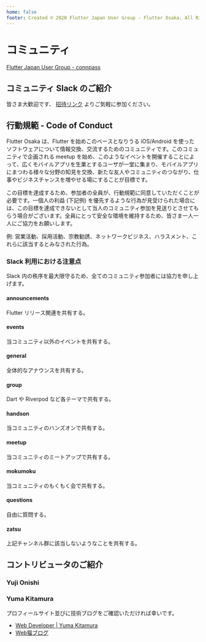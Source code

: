 ```yaml
---
home: false
footer: Created © 2020 Flutter Japan User Group - Flutter Osaka. All Rights Reserved.
---
```


# コミュニティ

[Flutter Japan User Group - connpass](https://flutter-jp.connpass.com/)

## コミュニティ Slack のご紹介

皆さま大歓迎です、 [招待リンク](https://join.slack.com/t/flutter-osaka/shared_invite/enQtODg3NTMxNTg4Njg5LTBhY2ZiMWFhOTI3NjZmN2IwZTc1MWY1Yzc3ODQ4NGRhYzQyNWM0NTg2NzY3OWEwNjk2MmMxMzQ4ZjFmNTZhNTI) よりご気軽に参加ください。

## 行動規範 - Code of Conduct

Flutter Osaka は、Flutter を始めこのベースとなりうる iOS/Android を使ったソフトウェアについて情報交換、交流するためのコミュニティです。このコミュニティで企画される meetup を始め、このようなイベントを開催することによって、広くモバイルアプリを生業とするユーザが一堂に集まり、モバイルアプリにまつわる様々な分野の知見を交換、新たな友人やコミュニティのつながり、仕事やビジネスチャンスを増やせる場にすることが目標です。

この目標を達成するため、参加者の全員が、行動規範に同意していただくことが必要です。一個人の利益 (下記例) を優先するような行為が見受けられた場合には、この目標を達成できないとして当人のコミュニティ参加を見送りとさせてもらう場合がございます。全員にとって安全な環境を維持するため、皆さま一人一人にご協力をお願いします。

例: 営業活動、採用活動、宗教勧誘、ネットワークビジネス、ハラスメント、これらに該当するとみなされた行為。

### Slack 利用における注意点

Slack 内の秩序を最大限守るため、全てのコミュニティ参加者には協力を申し上げます。

#### announcements
Flutter リリース関連を共有する。

#### events
当コミュニティ以外のイベントを共有する。

#### general
全体的なアナウンスを共有する。

#### group
Dart や Riverpod など各テーマで共有する。

#### handson
当コミュニティのハンズオンで共有する。

#### meetup
当コミュニティのミートアップで共有する。

#### mokumoku
当コミュニティのもくもく会で共有する。

#### questions
自由に質問する。

#### zatsu
上記チャンネル群に該当しないようなことを共有する。

## コントリビュータのご紹介

### Yuji Onishi

<Profile
  image="https://pbs.twimg.com/profile_images/1057295751821160448/OZCsixgP_400x400.jpg"
  name="大西優司"
  description="学習塾運営会社役員やプログラマー、技術研修講師をやっております。"
/>

### Yuma Kitamura

<Profile
  image="https://pbs.twimg.com/profile_images/1154037739035119620/IX0vq03C_400x400.jpg"
  name="jiyuujin (Yuma Kitamura)"
  description="Web の改善を進めている Web デベロッパです。"
/>

プロフィールサイト並びに技術ブログをご確認いただければ幸いです。

- [Web Developer | Yuma Kitamura](https://yuma-kitamura.nekohack.me)
- [Web猫ブログ](https://webneko.dev)
